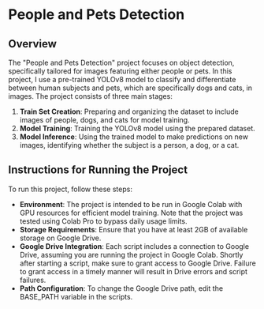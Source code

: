 # People and Pets Detection
## Overview
The "People and Pets Detection" project focuses on object detection, specifically tailored for images featuring either people or pets. In this project, I use a pre-trained YOLOv8 model to classify and differentiate between human subjects and pets, which are specifically dogs and cats, in images. The project consists of three main stages:

1. **Train Set Creation**: Preparing and organizing the dataset to include images of people, dogs, and cats for model training.
2. **Model Training**: Training the YOLOv8 model using the prepared dataset.
3. **Model Inference**: Using the trained model to make predictions on new images, identifying whether the subject is a person, a dog, or a cat.

## Instructions for Running the Project
To run this project, follow these steps:

* **Environment**: The project is intended to be run in Google Colab with GPU resources for efficient model training. Note that the project was tested using Colab Pro to bypass daily usage limits.
*  **Storage Requirements**: Ensure that you have at least 2GB of available storage on Google Drive.
* **Google Drive Integration**: Each script includes a connection to Google Drive, assuming you are running the project in Google Colab. Shortly after starting a script, make sure to grant access to Google Drive. Failure to grant access in a timely manner will result in Drive errors and script failures.
* **Path Configuration**: To change the Google Drive path, edit the BASE_PATH variable in the scripts.
